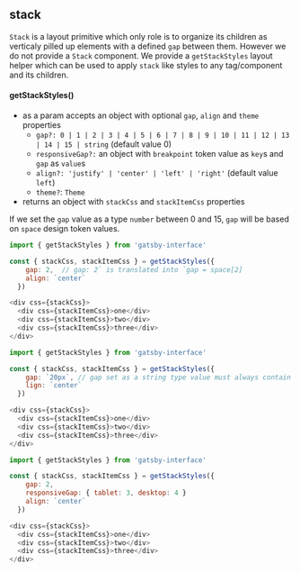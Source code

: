 ## stack

`Stack` is a layout primitive which only role is to organize its children as verticaly pilled up elements with a defined `gap` between them.
However we do not provide a `Stack` component. We provide a `getStackStyles` layout helper which can be used to apply `stack` like styles to any tag/component and its children.

#### getStackStyles()

- as a param accepts an object with optional `gap`, `align` and `theme` properties
  - `gap?: 0 | 1 | 2 | 3 | 4 | 5 | 6 | 7 | 8 | 9 | 10 | 11 | 12 | 13 | 14 | 15 | string` (default value 0)
  - `responsiveGap?:` an object with `breakpoint` token value as `key`s and `gap` as `value`s
  - `align?: 'justify' | 'center' | 'left' | 'right'` (default value `left`)
  - `theme?`: `Theme`
- returns an object with `stackCss` and `stackItemCss` properties

If we set the `gap` value as a type `number` between 0 and 15, `gap` will be based on `space` design token values.

```javascript
import { getStackStyles } from 'gatsby-interface'

const { stackCss, stackItemCss } = getStackStyles({
    gap: 2,  // gap: 2` is translated into `gap = space[2]
    align: `center`
  })

<div css={stackCss}>
  <div css={stackItemCss}>one</div>
  <div css={stackItemCss}>two</div>
  <div css={stackItemCss}>three</div>
</div>
```

```javascript
import { getStackStyles } from 'gatsby-interface'

const { stackCss, stackItemCss } = getStackStyles({
    gap: `20px`, // gap set as a string type value must always contain unit symbol postfix
    lign: `center`
  })

<div css={stackCss}>
  <div css={stackItemCss}>one</div>
  <div css={stackItemCss}>two</div>
  <div css={stackItemCss}>three</div>
</div>
```

```javascript
import { getStackStyles } from 'gatsby-interface'

const { stackCss, stackItemCss } = getStackStyles({
    gap: 2,
    responsiveGap: { tablet: 3, desktop: 4 }
    align: `center`
  })

<div css={stackCss}>
  <div css={stackItemCss}>one</div>
  <div css={stackItemCss}>two</div>
  <div css={stackItemCss}>three</div>
</div>
```
